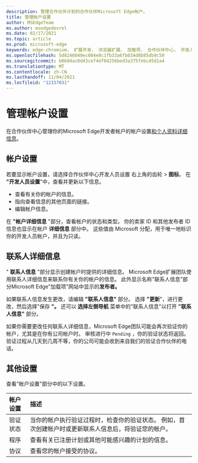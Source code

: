 ```yaml
---
description: 管理合作伙伴计划的合作伙伴Microsoft Edge帐户。
title: 管理帐户设置
author: MSEdgeTeam
ms.author: msedgedevrel
ms.date: 02/17/2021
ms.topic: article
ms.prod: microsoft-edge
keywords: edge-chromium， 扩展开发， 浏览器扩展， 加载项， 合作伙伴中心， 开发人员
ms.openlocfilehash: 5d8246040ec004e8c1fb33a6fb034d8b85db9c50
ms.sourcegitcommit: b0604ac0d43cef4df04256bed3a375febc45d1a4
ms.translationtype: MT
ms.contentlocale: zh-CN
ms.lasthandoff: 11/04/2021
ms.locfileid: "12157031"
---
```

# <a name="manage-account-settings"></a>管理帐户设置

在合作伙伴中心管理你的Microsoft Edge开发者帐户的帐户设置[和个人资料详细信息](https://partner.microsoft.com/dashboard/microsoftedge/public/login?ref=dd)。


<!-- ====================================================================== -->
## <a name="account-settings"></a>帐户设置

若要显示帐户设置，请选择合作伙伴中心开发人员设置 右上角的齿轮[](https://partner.microsoft.com/dashboard/microsoftedge/public/login?ref=dd)  >  **图标**。  在 **"开发人员设置**"中，查看并更新以下信息。

*   查看有关你的帐户的信息。
*   指向查看信息的其他页面的链接。
*   编辑帐户信息。

在 **"帐户详细信息** "部分，查看帐户的状态和类型。  你的卖家 ID 和其他发布者 ID 信息也显示在帐户 **详细信息** 部分中。  这些值由 Microsoft 分配，用于唯一地标识你的开发人员帐户，并且为只读。


<!-- ====================================================================== -->
## <a name="contact-details"></a>联系人详细信息

" **联系人信息** "部分显示创建帐户时提供的详细信息。  Microsoft Edge扩展团队使用联系人详细信息来联系你有关你的帐户的信息。  此外显示名称"联系人信息"部分Microsoft Edge"加载项"网站中显示的**发布者。**

如果联系人信息发生更改，请编辑 **"联系人信息"** 部分。  选择 **"更新**"，进行更改，然后选择"保存 **"。**  还可以 **选择左侧导航** 菜单中的"联系人信息"以打开 **"联系人信息"** 部分。

如果你需要更改任何联系人详细信息，Microsoft Edge团队可能会再次验证你的帐户，尤其是在你有公司帐户时。  审核进行中 `Pending` ，你的验证状态将返回。  验证过程从几天到几周不等，你的公司可能会收到来自我们的验证合作伙伴的电话。


<!-- ====================================================================== -->
## <a name="other-settings"></a>其他设置

查看"帐户设置"部分中的以下设置。

| 帐户设置 | 描述 |
|:--- |:--- |
| 验证状态 | 当你的帐户执行验证过程时，检查你的验证状态。  例如，首次创建帐户时或更新联系人信息后，将验证您的帐户。 |
| 程序 | 查看有关已注册计划或其他可能感兴趣的计划的信息。 |
| 协议 | 查看您的帐户接受的协议。 |
